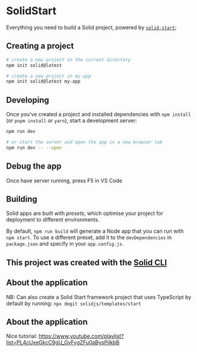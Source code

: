 # SolidStart

Everything you need to build a Solid project, powered by [`solid-start`](https://start.solidjs.com);

## Creating a project

```bash
# create a new project in the current directory
npm init solid@latest

# create a new project in my-app
npm init solid@latest my-app
```

## Developing

Once you've created a project and installed dependencies with `npm install` (or `pnpm install` or `yarn`), start a development server:

```bash
npm run dev

# or start the server and open the app in a new browser tab
npm run dev -- --open
```
## Debug the app
Once have server running, press F5 in VS Code

## Building

Solid apps are built with _presets_, which optimise your project for deployment to different environments.

By default, `npm run build` will generate a Node app that you can run with `npm start`. To use a different preset, add it to the `devDependencies` in `package.json` and specify in your `app.config.js`.

## This project was created with the [Solid CLI](https://solid-cli.netlify.app)

##  About the application
NB: Can also create a Solid Start framework project that uses TypeScript by default by running:
```npx degit solidjs/templates/start```

##  About the application

Nice tutorial:
https://www.youtube.com/playlist?list=PL4cUxeGkcC9gU_GvFygZFu0aBysPilkbB
